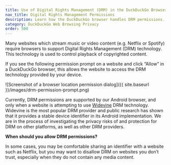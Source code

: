 ```yaml
---
title: Use of Digital Rights Management (DRM) in the DuckDuckGo Browser
nav_title: Digital Rights Management Permissions
description: Learn how the DuckDuckGo browser handles DRM permissions.
category: DuckDuckGo Web Browsing Privacy
order: 500
---
```


Many websites which stream music or video content (e.g. Netflix or Spotify) require browsers to support Digital Rights Management (DRM) technology. This technology is used to control playback of copyrighted content.

If you see the following permission prompt on a website and click “Allow” in a DuckDuckGo browser, this allows the website to access the DRM technology provided by your device.

![Screenshot of a browser location permission dialog]({{ site.baseurl }}/images/drm-permission-prompt.png)

Currently, DRM permissions are supported by our Android browser, and only when a website is attempting to use [Widevine](https://widevine.com/) DRM technology. 
Widevine is the most popular DRM provider and public research has shown that it provides a stable device identifier in its Android implementation. 
We are in the process of investigating the privacy risks of and protection for DRM on other platforms, as well as other DRM providers. 

**When should you allow DRM permissions?**

In some cases, you may be comfortable sharing an identifier with a website such as Netflix, but you may want to disallow DRM on websites you don’t trust, especially when they do not contain any media content. 
